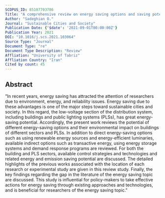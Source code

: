 ```yaml
---
SCOPUS_ID: 85107703786
Title: "A comprehensive review on energy saving options and saving potential in low voltage electricity distribution networks: Building and public lighting"
Author: "Sadeghian O."
Journal: "Sustainable Cities and Society"
Publication Date: {'$date': '2021-09-01T00:00:00Z'}
Publication Year: 2021
DOI: "10.1016/j.scs.2021.103064"
Source Type: "Journal"
Document Type: "re"
Document Type Description: "Review"
Affliation: "University of Tabriz"
Affliation Country: "Iran"
Cited by count: 45
---
```


## Abstract
"In recent years, energy saving has attracted the attention of researchers due to environment, energy, and reliability issues. Energy saving due to these advantages is one of the major steps toward sustainable cities and society. In this regard, the low-voltage section of the distribution system, including buildings and public lighting systems (PLSs), has great energy-saving potential. Accordingly, the present work reviews the potential of different energy-saving options and their environmental impact on buildings of different sectors and PLSs. In addition to direct energy-saving options such as using renewable energy sources and energy-efficient luminaries, available indirect options such as transactive energy, using energy storage systems and demand response programs are reviewed. For both the building and PLS sectors, available control strategies and technologies and related energy and emission saving potential are discussed. The detailed highlights of the previous works associated with the location of each research or experimental study are given in this review study. Finally, the key findings regarding the gap in the literature of the energy saving topic are discussed. This study is influential for policy-makers to take effective actions for energy saving through existing approaches and technologies, and is beneficial for researchers of the energy saving topic."
